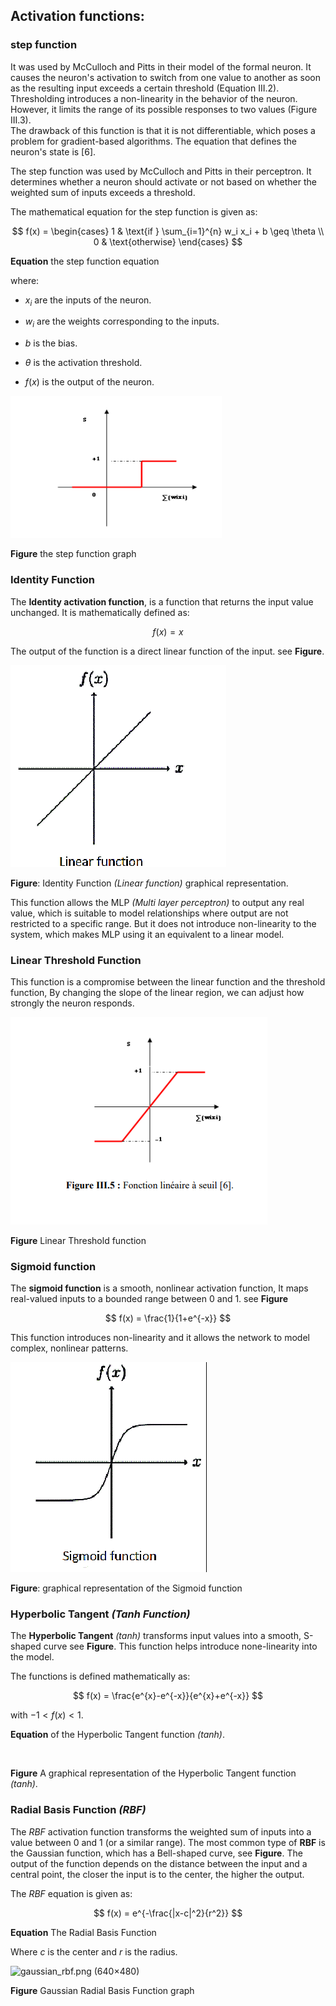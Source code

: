 ## Activation functions:

### step function

It was used by McCulloch and Pitts in their model of the formal neuron. It causes the neuron's activation to switch from one value to another as soon as the resulting input exceeds a certain threshold (Equation III.2). Thresholding introduces a non-linearity in the behavior of the neuron. However, it limits the range of its possible responses to two values (Figure III.3).  
The drawback of this function is that it is not differentiable, which poses a problem for gradient-based algorithms. The equation that defines the neuron's state is [6].

The step function was used by McCulloch and Pitts in their perceptron. It determines whether a neuron should activate or not based on whether the weighted sum of inputs exceeds a threshold.

The mathematical equation for the step function is given as:

$$
f(x) = 
\begin{cases}
1 & \text{if } \sum_{i=1}^{n} w_i x_i + b \geq \theta \\
0 & \text{otherwise}
\end{cases}
$$

**Equation** the step function equation

where:

- $x_{i}$ are the inputs of the neuron.

- $w_{i}$ are the weights corresponding to the inputs.

- $b$ is the bias.

- $θ$ is the activation threshold.

- $f(x)$ is the output of the neuron.

<img src="assets/2025-05-25-13-17-02-image.png" title="" alt="" data-align="center">

**Figure** the step function graph

### Identity Function

The **Identity activation function**, is a function that returns the input value unchanged. It is mathematically defined as:

$$
f(x) = x
$$

The output of the function is a direct linear function of the input. see **Figure**.

<img src="assets/2025-05-25-22-49-52-image.png" title="" alt="" data-align="center">

**Figure**: Identity Function *(Linear function)* graphical representation.

This function allows the MLP *(Multi layer perceptron)* to output any real value, which is suitable to model relationships where output are not restricted to a specific range. But it does not introduce non-linearity to the system, which makes MLP using it an equivalent to a linear model.

### Linear Threshold Function

This function is a compromise between the linear function and the threshold function, By changing the slope of the linear region, we can adjust how strongly the neuron responds.

<img src="assets/2025-05-25-23-37-59-image.png" title="" alt="" data-align="center">

**Figure** Linear Threshold function

### Sigmoid function

The **sigmoid function** is a smooth, nonlinear activation function, It maps real-valued inputs to a bounded range between 0 and 1. see **Figure**

$$
f(x) = \frac{1}{1+e^{-x}}
$$

This function introduces non-linearity and it allows the network to model complex, nonlinear patterns.

<img src="assets/2025-05-25-23-44-38-image.png" title="" alt="" data-align="center">

**Figure**: graphical representation of the Sigmoid function

### Hyperbolic Tangent *(Tanh Function)*

The **Hyperbolic Tangent** *(tanh)* transforms input values into a smooth, S-shaped curve see **Figure**. This function helps introduce none-linearity into the model.

The functions is defined mathematically as:

$$
f(x) = \frac{e^{x}-e^{-x}}{e^{x}+e^{-x}}
$$

with $-1<f(x)<1$.

**Equation** of the Hyperbolic Tangent function *(tanh)*.

<img src="https://i0.wp.com/sefiks.com/wp-content/uploads/2017/01/tanh.png?resize=456%2C300&ssl=1" title="" alt="" data-align="center">

**Figure**  A graphical representation of the Hyperbolic Tangent function *(tanh)*.

### Radial Basis Function *(RBF)*

The *RBF* activation function transforms the weighted sum of inputs into a value between 0 and 1 (or a similar range). The most common type of **RBF** is the Gaussian function, which has a Bell-shaped curve, see **Figure**. The output of the function depends on the distance between the input and a central point, the closer the input is to the center, the higher the output.

The *RBF* equation is given as:

$$
f(x) = e^{-\frac{|x-c|^2}{r^2}}
$$

**Equation** The Radial Basis Function

Where $c$ is the center and $r$ is the radius.



![gaussian_rbf.png (640×480)](https://www.baeldung.com/wp-content/uploads/sites/4/2024/01/gaussian_rbf.png)

**Figure** Gaussian Radial Basis Function graph


